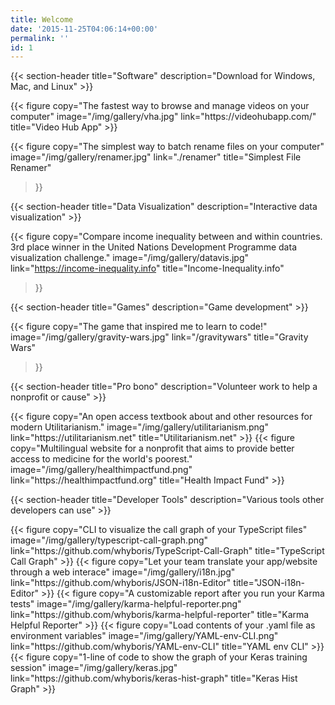 ```yaml
---
title: Welcome
date: '2015-11-25T04:06:14+00:00'
permalink: ''
id: 1
---
```


<div class="section">

{{< section-header title="Software" description="Download for Windows, Mac, and Linux" >}}

<div class="gallery-div">
{{< figure
      copy="The fastest way to browse and manage videos on your computer"
      image="/img/gallery/vha.jpg"
      link="https://videohubapp.com/"
      title="Video Hub App"
>}}

{{< figure
      copy="The simplest way to batch rename files on your computer"
      image="/img/gallery/renamer.jpg"
      link="./renamer"
      title="Simplest File Renamer"
>}}
</div>

</div>

<div class="section">

{{< section-header title="Data Visualization" description="Interactive data visualization" >}}

<div class="gallery-div">

{{< figure
      copy="Compare income inequality between and within countries. 3rd place winner in the United Nations Development Programme data visualization challenge."
      image="/img/gallery/datavis.jpg"
      link="https://income-inequality.info"
      title="Income-Inequality.info"
>}}

</div>

</div>

<div class="section">

{{< section-header title="Games" description="Game development" >}}

<div class="gallery-div">

{{< figure
      copy="The game that inspired me to learn to code!"
      image="/img/gallery/gravity-wars.jpg"
      link="/gravitywars"
      title="Gravity Wars"
>}}
</div>

</div>

<div class="section">

{{< section-header title="Pro bono" description="Volunteer work to help a nonprofit or cause" >}}

<div class="gallery-div">
{{< figure
      copy="An open access textbook about and other resources for modern Utilitarianism."
      image="/img/gallery/utilitarianism.png"
      link="https://utilitarianism.net"
      title="Utilitarianism.net"
>}}
{{< figure
      copy="Multilingual website for a nonprofit that aims to provide better access to medicine for the world's poorest."
      image="/img/gallery/healthimpactfund.png"
      link="https://healthimpactfund.org"
      title="Health Impact Fund"
>}}
</div>

</div>

<div class="section">

{{< section-header title="Developer Tools" description="Various tools other developers can use" >}}

<div class="gallery-div">
  {{< figure
      copy="CLI to visualize the call graph of your TypeScript files"
      image="/img/gallery/typescript-call-graph.png"
      link="https://github.com/whyboris/TypeScript-Call-Graph"
      title="TypeScript Call Graph"
>}}
{{< figure
      copy="Let your team translate your app/website through a web interace"
      image="/img/gallery/i18n.jpg"
      link="https://github.com/whyboris/JSON-i18n-Editor"
      title="JSON-i18n-Editor"
>}}
{{< figure
      copy="A customizable report after you run your Karma tests"
      image="/img/gallery/karma-helpful-reporter.png"
      link="https://github.com/whyboris/karma-helpful-reporter"
      title="Karma Helpful Reporter"
>}}
{{< figure
      copy="Load contents of your .yaml file as environment variables"
      image="/img/gallery/YAML-env-CLI.png"
      link="https://github.com/whyboris/YAML-env-CLI"
      title="YAML env CLI"
>}}
{{< figure
      copy="1-line of code to show the graph of your Keras training session"
      image="/img/gallery/keras.jpg"
      link="https://github.com/whyboris/keras-hist-graph"
      title="Keras Hist Graph"
>}}

</div>

</div>
